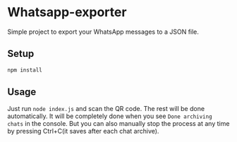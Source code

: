 # Whatsapp-exporter

Simple project to export your WhatsApp messages to a JSON file.

## Setup

```bash
npm install
```

## Usage

Just run `node index.js` and scan the QR code. The rest will be done automatically.
It will be completely done when you see `Done archiving chats` in the console.
But you can also manually stop the process at any time by pressing Ctrl+C(it saves
after each chat archive).
